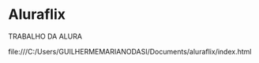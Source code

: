 # Aluraflix
TRABALHO DA ALURA

file:///C:/Users/GUILHERMEMARIANODASI/Documents/aluraflix/index.html
